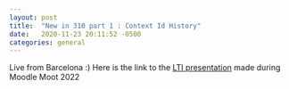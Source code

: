 ```yaml
---
layout: post
title:  "New in 310 part 1 : Context Id History"
date:   2020-11-23 20:11:52 -0500
categories: general
---
```


Live from Barcelona :) Here is the link to the [LTI presentation](https://moodlelti.theedtech.dev/slides/moodlemoot2022.html) made during Moodle Moot 2022
